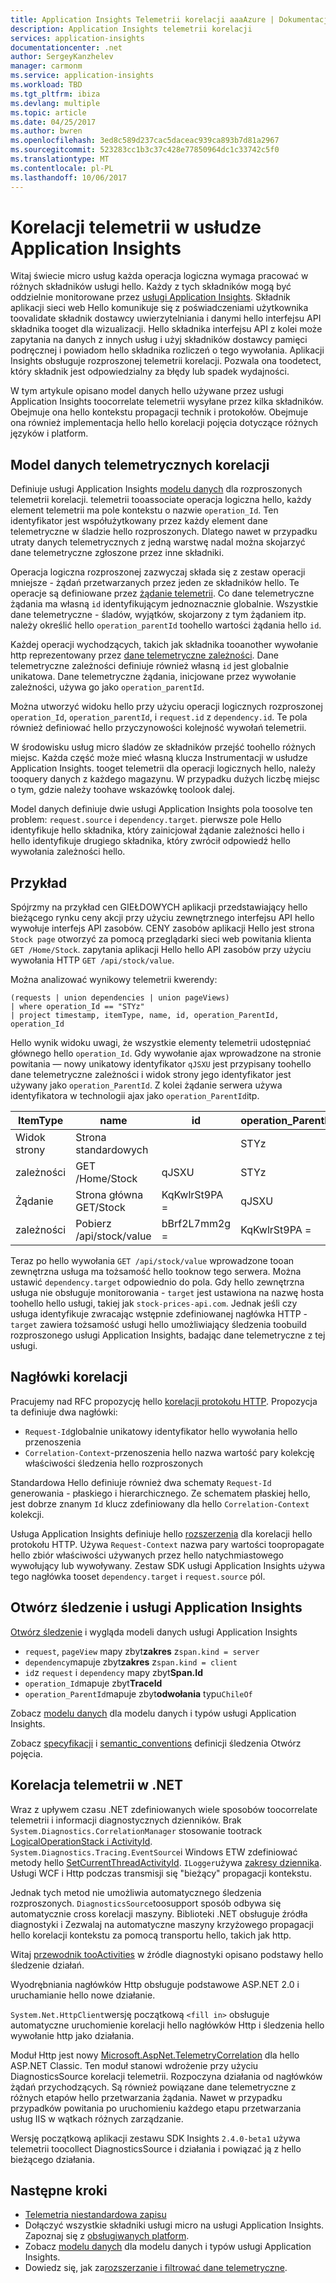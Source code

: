 ```yaml
---
title: Application Insights Telemetrii korelacji aaaAzure | Dokumentacja firmy Microsoft
description: Application Insights telemetrii korelacji
services: application-insights
documentationcenter: .net
author: SergeyKanzhelev
manager: carmonm
ms.service: application-insights
ms.workload: TBD
ms.tgt_pltfrm: ibiza
ms.devlang: multiple
ms.topic: article
ms.date: 04/25/2017
ms.author: bwren
ms.openlocfilehash: 3ed8c589d237cac5daceac939ca893b7d81a2967
ms.sourcegitcommit: 523283cc1b3c37c428e77850964dc1c33742c5f0
ms.translationtype: MT
ms.contentlocale: pl-PL
ms.lasthandoff: 10/06/2017
---
```

# <a name="telemetry-correlation-in-application-insights"></a>Korelacji telemetrii w usłudze Application Insights

Witaj świecie micro usług każda operacja logiczna wymaga pracować w różnych składników usługi hello. Każdy z tych składników mogą być oddzielnie monitorowane przez [usługi Application Insights](app-insights-overview.md). Składnik aplikacji sieci web Hello komunikuje się z poświadczeniami użytkownika toovalidate składnik dostawcy uwierzytelniania i danymi hello interfejsu API składnika tooget dla wizualizacji. Hello składnika interfejsu API z kolei może zapytania na danych z innych usług i użyj składników dostawcy pamięci podręcznej i powiadom hello składnika rozliczeń o tego wywołania. Aplikacji Insights obsługuje rozproszonej telemetrii korelacji. Pozwala ona toodetect, który składnik jest odpowiedzialny za błędy lub spadek wydajności.

W tym artykule opisano model danych hello używane przez usługi Application Insights toocorrelate telemetrii wysyłane przez kilka składników. Obejmuje ona hello kontekstu propagacji technik i protokołów. Obejmuje ona również implementacja hello hello korelacji pojęcia dotyczące różnych języków i platform.

## <a name="telemetry-correlation-data-model"></a>Model danych telemetrycznych korelacji

Definiuje usługi Application Insights [modelu danych](application-insights-data-model.md) dla rozproszonych telemetrii korelacji. telemetrii tooassociate operacja logiczna hello, każdy element telemetrii ma pole kontekstu o nazwie `operation_Id`. Ten identyfikator jest współużytkowany przez każdy element dane telemetryczne w śladzie hello rozproszonych. Dlatego nawet w przypadku utraty danych telemetrycznych z jedną warstwę nadal można skojarzyć dane telemetryczne zgłoszone przez inne składniki.

Operacja logiczna rozproszonej zazwyczaj składa się z zestaw operacji mniejsze - żądań przetwarzanych przez jeden ze składników hello. Te operacje są definiowane przez [żądanie telemetrii](application-insights-data-model-request-telemetry.md). Co dane telemetryczne żądania ma własną `id` identyfikującym jednoznacznie globalnie. Wszystkie dane telemetryczne - śladów, wyjątków, skojarzony z tym żądaniem itp. należy określić hello `operation_parentId` toohello wartości żądania hello `id`.

Każdej operacji wychodzących, takich jak składnika tooanother wywołanie http reprezentowany przez [dane telemetryczne zależności](application-insights-data-model-dependency-telemetry.md). Dane telemetryczne zależności definiuje również własną `id` jest globalnie unikatowa. Dane telemetryczne żądania, inicjowane przez wywołanie zależności, używa go jako `operation_parentId`.

Można utworzyć widoku hello przy użyciu operacji logicznych rozproszonej `operation_Id`, `operation_parentId`, i `request.id` z `dependency.id`. Te pola również definiować hello przyczynowości kolejność wywołań telemetrii.

W środowisku usług micro śladów ze składników przejść toohello różnych miejsc. Każda część może mieć własną klucza Instrumentacji w usłudze Application Insights. tooget telemetrii dla operacji logicznych hello, należy tooquery danych z każdego magazynu. W przypadku dużych liczbę miejsc o tym, gdzie należy toohave wskazówkę toolook dalej.

Model danych definiuje dwie usługi Application Insights pola toosolve ten problem: `request.source` i `dependency.target`. pierwsze pole Hello identyfikuje hello składnika, który zainicjował żądanie zależności hello i hello identyfikuje drugiego składnika, który zwrócił odpowiedź hello wywołania zależności hello.


## <a name="example"></a>Przykład

Spójrzmy na przykład cen GIEŁDOWYCH aplikacji przedstawiający hello bieżącego rynku ceny akcji przy użyciu zewnętrznego interfejsu API hello wywołuje interfejs API zasobów. CENY zasobów aplikacji Hello jest strona `Stock page` otworzyć za pomocą przeglądarki sieci web powitania klienta `GET /Home/Stock`. zapytania aplikacji Hello hello API zasobów przy użyciu wywołania HTTP `GET /api/stock/value`.

Można analizować wynikowy telemetrii kwerendy:

```
(requests | union dependencies | union pageViews) 
| where operation_Id == "STYz"
| project timestamp, itemType, name, id, operation_ParentId, operation_Id
```

Hello wynik widoku uwagi, że wszystkie elementy telemetrii udostępniać głównego hello `operation_Id`. Gdy wywołanie ajax wprowadzone na stronie powitania — nowy unikatowy identyfikator `qJSXU` jest przypisany toohello dane telemetryczne zależności i widok strony jego identyfikator jest używany jako `operation_ParentId`. Z kolei żądanie serwera używa identyfikatora w technologii ajax jako `operation_ParentId`itp.

| ItemType   | name                      | id           | operation_ParentId | operation_Id |
|------------|---------------------------|--------------|--------------------|--------------|
| Widok strony   | Strona standardowych                |              | STYz               | STYz         |
| zależności | GET /Home/Stock           | qJSXU        | STYz               | STYz         |
| Żądanie    | Strona główna GET/Stock            | KqKwlrSt9PA = | qJSXU              | STYz         |
| zależności | Pobierz /api/stock/value      | bBrf2L7mm2g = | KqKwlrSt9PA =       | STYz         |

Teraz po hello wywołania `GET /api/stock/value` wprowadzone tooan zewnętrzna usługa ma tożsamość hello tooknow tego serwera. Można ustawić `dependency.target` odpowiednio do pola. Gdy hello zewnętrzna usługa nie obsługuje monitorowania - `target` jest ustawiona na nazwę hosta toohello hello usługi, takiej jak `stock-prices-api.com`. Jednak jeśli czy usługa identyfikuje zwracając wstępnie zdefiniowanej nagłówka HTTP - `target` zawiera tożsamość usługi hello umożliwiający śledzenia toobuild rozproszonego usługi Application Insights, badając dane telemetryczne z tej usługi. 

## <a name="correlation-headers"></a>Nagłówki korelacji

Pracujemy nad RFC propozycję hello [korelacji protokołu HTTP](https://github.com/lmolkova/correlation/blob/master/http_protocol_proposal_v1.md). Propozycja ta definiuje dwa nagłówki:

- `Request-Id`globalnie unikatowy identyfikator hello wywołania hello przenoszenia
- `Correlation-Context`-przenoszenia hello nazwa wartość pary kolekcję właściwości śledzenia hello rozproszonych

Standardowa Hello definiuje również dwa schematy `Request-Id` generowania - płaskiego i hierarchicznego. Ze schematem płaskiej hello, jest dobrze znanym `Id` klucz zdefiniowany dla hello `Correlation-Context` kolekcji.

Usługa Application Insights definiuje hello [rozszerzenia](https://github.com/lmolkova/correlation/blob/master/http_protocol_proposal_v2.md) dla korelacji hello protokołu HTTP. Używa `Request-Context` nazwa pary wartości toopropagate hello zbiór właściwości używanych przez hello natychmiastowego wywołujący lub wywoływany. Zestaw SDK usługi Application Insights używa tego nagłówka tooset `dependency.target` i `request.source` pól.

## <a name="open-tracing-and-application-insights"></a>Otwórz śledzenie i usługi Application Insights

[Otwórz śledzenie](http://opentracing.io/) i wygląda modeli danych usługi Application Insights 

- `request`, `pageView` mapy zbyt**zakres** z`span.kind = server`
- `dependency`mapuje zbyt**zakres** z`span.kind = client`
- `id`z `request` i `dependency` mapy zbyt**Span.Id**
- `operation_Id`mapuje zbyt**TraceId**
- `operation_ParentId`mapuje zbyt**odwołania** typu`ChileOf`

Zobacz [modelu danych](application-insights-data-model.md) dla modelu danych i typów usługi Application Insights.

Zobacz [specyfikacji](https://github.com/opentracing/specification/blob/master/specification.md) i [semantic_conventions](https://github.com/opentracing/specification/blob/master/semantic_conventions.md) definicji śledzenia Otwórz pojęcia.


## <a name="telemetry-correlation-in-net"></a>Korelacja telemetrii w .NET

Wraz z upływem czasu .NET zdefiniowanych wiele sposobów toocorrelate telemetrii i informacji diagnostycznych dzienników. Brak `System.Diagnostics.CorrelationManager` stosowanie tootrack [LogicalOperationStack i ActivityId](https://msdn.microsoft.com/library/system.diagnostics.correlationmanager.aspx). `System.Diagnostics.Tracing.EventSource`i Windows ETW zdefiniować metody hello [SetCurrentThreadActivityId](https://msdn.microsoft.com/library/system.diagnostics.tracing.eventsource.setcurrentthreadactivityid.aspx). `ILogger`używa [zakresy dziennika](https://docs.microsoft.com/aspnet/core/fundamentals/logging#log-scopes). Usługi WCF i Http podczas transmisji się "bieżący" propagacji kontekstu.

Jednak tych metod nie umożliwia automatycznego śledzenia rozproszonych. `DiagnosticsSource`toosupport sposób odbywa się automatycznie cross korelacji maszyny. Biblioteki .NET obsługuje źródła diagnostyki i Zezwalaj na automatyczne maszyny krzyżowego propagacji hello korelacji kontekstu za pomocą transportu hello, takich jak http.

Witaj [przewodnik tooActivities](https://github.com/dotnet/corefx/blob/master/src/System.Diagnostics.DiagnosticSource/src/ActivityUserGuide.md) w źródle diagnostyki opisano podstawy hello śledzenie działań. 

Wyodrębniania nagłówków Http obsługuje podstawowe ASP.NET 2.0 i uruchamianie hello nowe działanie. 

`System.Net.HttpClient`wersję początkową `<fill in>` obsługuje automatyczne uruchomienie korelacji hello nagłówków Http i śledzenia hello wywołanie http jako działania.

Moduł Http jest nowy [Microsoft.AspNet.TelemetryCorrelation](https://www.nuget.org/packages/Microsoft.AspNet.TelemetryCorrelation/) dla hello ASP.NET Classic. Ten moduł stanowi wdrożenie przy użyciu DiagnosticsSource korelacji telemetrii. Rozpoczyna działania od nagłówków żądań przychodzących. Są również powiązane dane telemetryczne z różnych etapów hello przetwarzania żądania. Nawet w przypadku przypadków powitania po uruchomieniu każdego etapu przetwarzania usług IIS w wątkach różnych zarządzanie.

Wersję początkową aplikacji zestawu SDK Insights `2.4.0-beta1` używa telemetrii toocollect DiagnosticsSource i działania i powiązać ją z hello bieżącego działania. 

## <a name="next-steps"></a>Następne kroki

- [Telemetria niestandardowa zapisu](app-insights-api-custom-events-metrics.md)
- Dołączyć wszystkie składniki usługi micro na usługi Application Insights. Zapoznaj się z [obsługiwanych platform](app-insights-platforms.md).
- Zobacz [modelu danych](application-insights-data-model.md) dla modelu danych i typów usługi Application Insights.
- Dowiedz się, jak za[rozszerzanie i filtrować dane telemetryczne](app-insights-api-filtering-sampling.md).
